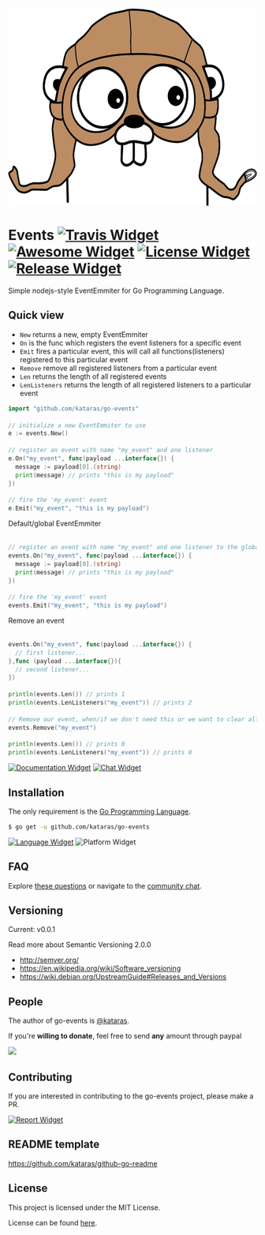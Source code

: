 [Travis Widget]: https://img.shields.io/travis/kataras/go-events.svg?style=flat-square
[Travis]: http://travis-ci.org/kataras/go-events
[License Widget]: https://img.shields.io/badge/license-MIT%20%20License%20-E91E63.svg?style=flat-square
[License]: https://github.com/kataras/go-events/blob/master/LICENSE
[Release Widget]: https://img.shields.io/badge/release-v0.0.1-blue.svg?style=flat-square
[Release]: https://github.com/kataras/go-events/releases
[Chat Widget]: https://img.shields.io/badge/community-chat-00BCD4.svg?style=flat-square
[Chat]: https://kataras.rocket.chat/channel/go-events
[ChatMain]: https://kataras.rocket.chat/channel/go-events
[ChatAlternative]: https://gitter.im/kataras/go-events
[Report Widget]: https://img.shields.io/badge/report%20card-A%2B-F44336.svg?style=flat-square
[Report]: http://goreportcard.com/report/kataras/go-events
[Documentation Widget]: https://img.shields.io/badge/docs-reference-5272B4.svg?style=flat-square
[Documentation]: https://godoc.org/github.com/kataras/go-events
[Language Widget]: https://img.shields.io/badge/powered_by-Go-3362c2.svg?style=flat-square
[Language]: http://golang.org
[Platform Widget]: https://img.shields.io/badge/platform-All-yellow.svg?style=flat-square
[Awesome Widget]: https://cdn.rawgit.com/sindresorhus/awesome/d7305f38d29fed78fa85652e3a63e154dd8e8829/media/badge.svg?style=flat-square
[Awesome WidgetAlternative]: https://img.shields.io/badge/awesome-%E2%9C%93-ff69b4.svg?style=flat-square
[Awesome]: https://github.com/avelino/awesome-go

<p align="center">
  <img src="/logo.jpg" height="400">
</p>

# Events [![Travis Widget]][Travis] [![Awesome Widget]][Awesome] [![License Widget]][License] [![Release Widget]][Release]

Simple nodejs-style EventEmmiter for Go Programming Language.



Quick view
------------

- `New` returns a new, empty EventEmmiter
- `On` is the func which registers the event listeners for a specific event
- `Emit` fires a particular event, this will call all functions(listeners) registered to this particular event
- `Remove` remove all registered listeners from a particular event
- `Len` returns the length of all registered events
- `LenListeners` returns the length of all registered listeners to a particular event

```go
import "github.com/kataras/go-events"

// initialize a new EventEmmiter to use
e := events.New()

// register an event with name "my_event" and one listener
e.On("my_event", func(payload ...interface{}) {
  message := payload[0].(string)
  print(message) // prints "this is my payload"
})

// fire the 'my_event' event
e.Emit("my_event", "this is my payload")

```

Default/global EventEmmiter
```go

// register an event with name "my_event" and one listener to the global(package level) default EventEmmiter
events.On("my_event", func(payload ...interface{}) {
  message := payload[0].(string)
  print(message) // prints "this is my payload"
})

// fire the 'my_event' event
events.Emit("my_event", "this is my payload")

```

Remove an event

```go

events.On("my_event", func(payload ...interface{}) {
  // first listener...
},func (payload ...interface{}){
  // second listener...
})

println(events.Len()) // prints 1
println(events.LenListeners("my_event")) // prints 2

// Remove our event, when/if we don't need this or we want to clear all of its listeners
events.Remove("my_event")

println(events.Len()) // prints 0
println(events.LenListeners("my_event")) // prints 0


```
[![Documentation Widget]][Documentation] [![Chat Widget]][Chat]

Installation
------------

The only requirement is the [Go Programming Language](https://golang.org/dl).

```bash
$ go get -u github.com/kataras/go-events
```

[![Language Widget]][Language] ![Platform Widget]

FAQ
------------

Explore [these questions](https://github.com/kataras/go-events/issues?go-events=label%3Aquestion) or navigate to the [community chat][Chat].

Versioning
------------

Current: v0.0.1

Read more about Semantic Versioning 2.0.0

 - http://semver.org/
 - https://en.wikipedia.org/wiki/Software_versioning
 - https://wiki.debian.org/UpstreamGuide#Releases_and_Versions

People
------------

The author of go-events is [@kataras](https://github.com/kataras).

If you're **willing to donate**, feel free to send **any** amount through paypal

[![](https://www.paypalobjects.com/en_US/i/btn/btn_donateCC_LG.gif)](https://www.paypal.com/cgi-bin/webscr?cmd=_donations&business=makis%40ideopod%2ecom&lc=GR&item_name=Iris%20web%20framework&item_number=iriswebframeworkdonationid2016&currency_code=EUR&bn=PP%2dDonationsBF%3abtn_donateCC_LG%2egif%3aNonHosted)


Contributing
------------

If you are interested in contributing to the go-events project, please make a PR.

[![Report Widget]][Report]


README template
------------

https://github.com/kataras/github-go-readme


License
------------

This project is licensed under the MIT License.

License can be found [here](LICENSE).
